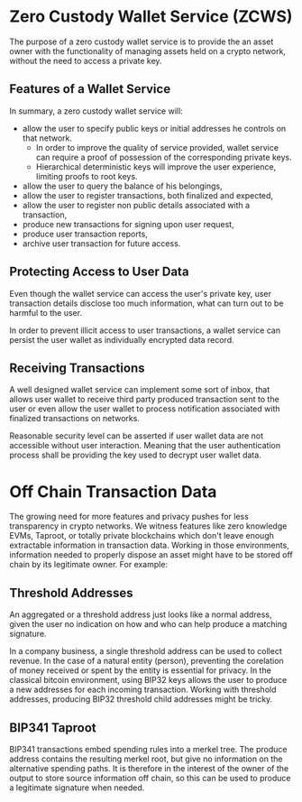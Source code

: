 # Zero Custody Wallet Service (ZCWS)
The purpose of a zero custody wallet service is to provide the an asset owner with the functionality of managing assets held on a crypto network, without the need to access a private key. 

## Features of a Wallet Service
In summary, a zero custody wallet service will:
- allow the user to specify public keys or initial addresses he controls on that network. 
  - In order to improve the quality of service provided, wallet service can require a proof of possession of the corresponding private keys.
  - Hierarchical deterministic keys will improve the user experience, limiting proofs to root keys.
- allow the user to query the balance of his belongings,
- allow the user to register transactions, both finalized and expected,
- allow the user to register non public details associated with a transaction, 
- produce new transactions for signing upon user request,
- produce user transaction reports,
- archive user transaction for future access.

## Protecting Access to User Data
Even though the wallet service can access the user's private key, user transaction details disclose too much information, what can turn out to be harmful to the user.

In order to prevent illicit access to user transactions, a wallet service can persist the user wallet as individually encrypted data record.

## Receiving Transactions
A well designed wallet service can implement some sort of inbox, that allows user wallet to receive third party produced transaction sent to the user or even allow the user wallet to process notification associated with finalized transactions on networks.

Reasonable security level can be asserted if user wallet data are not accessible without user interaction. Meaning that the user authentication process shall be providing the key used to decrypt user wallet data.

# Off Chain Transaction Data
The growing need for more features and privacy pushes for less transparency in crypto networks. We witness features like zero knowledge EVMs, Taproot, or totally private blockchains which don't leave enough extractable information in transaction data. Working in those environments, information needed to properly dispose an asset might have to be stored off chain by its legitimate owner. For example: 

## Threshold Addresses
An aggregated or a threshold address just looks like a normal address, given the user no indication on how and who can help produce a matching signature. 

In a company business, a single threshold address can be used to collect revenue. In the case of a natural entity (person), preventing the corelation of money received or spent by the entity is essential for privacy. In the classical bitcoin environment, using BIP32 keys allows the user to produce a new addresses for each incoming transaction. Working with threshold addresses, producing BIP32 threshold child addresses might be tricky.

## BIP341 Taproot
BIP341 transactions embed spending rules into a merkel tree. The produce address contains the resulting merkel root, but give no information on the alternative spending paths. It is therefore in the interest of the owner of the output to store source information off chain, so this can be used to produce a legitimate signature when needed.